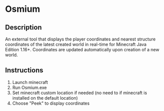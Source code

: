 # Osmium

## Description
An external tool that displays the player coordinates and nearest structure coordinates of the latest created world in real-time for Minecraft Java Edition 1.16+. 
Coordinates are updated automatically upon creation of a new world.

## Instructions
1. Launch minecraft
2. Run Osmium.exe
3. Set minecraft custom location if needed (no need to if minecraft is installed on the default location)
4. Choose "Peek" to display coordinates
